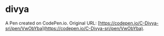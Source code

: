 # divya

A Pen created on CodePen.io. Original URL: [https://codepen.io/C-Divya-sri/pen/VwObYba](https://codepen.io/C-Divya-sri/pen/VwObYba).

